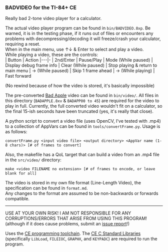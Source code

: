 ### BADVIDEO for the TI-84+ CE

Really bad 2-tone video player for a calculator.

The actual video player program can be found in `bin/BADVIDEO.8xp`. Be warned, it is in the testing phase, if it runs out of files or encounters any problems with decompressing/decoding it will freeze/crash your calculator, requiring a reset.  
When in the main menu, use ↑↓ & Enter to select and play a video.  
While playing a video, these are the controls:  
| Button               | Action
|---|-
| 2nd/Enter            | Pause/Play
| Mode (While paused)  | Display debug frame info
| Clear (While paused) | Stop playing & return to main menu
| → (While paused)     | Skip 1 frame ahead
| → (While playing)    | Fast forward

(No rewind because of how the video is stored, it's basically impossible)

The pre-converted [Bad Apple](https://www.nicovideo.jp/watch/sm8628149) video can be found in `bin/video/`. All files in this directory (`BADAPPLE.8xv` & `BADAPP00 to 45`) are required for the video to play in full. Currently, the full converted video wouldn't fit on a calculator, so the final 15-ish seconds have been truncated (yes, it's really that close).

A python script to convert a video file (uses OpenCV, I've tested with .mp4) to a collection of AppVars can be found in `tools/convertFrame.py`. Usage is as follows:
```
convertFrame.py <input video file> <output directory> <AppVar name (1-8 chars)> [# of frames to convert]
```  
Also, the makefile has a QoL target that can build a video from an .mp4 file in the `src/video/` directory:
```
make <video FILENAME no extension> [# of frames to encode, or leave blank for all]
```

The video is stored in my own file format (Line-Length Video), the specification can be found in `format.md`.  
Any changes to the format are assumed to be non-backwards or forwards compatible.

---

USE AT YOUR OWN RISK! I AM NOT RESPONSIBLE FOR ANY CORRUPTIONS/ERRORS THAT ARISE FROM USING THIS PROGRAM! (although if it does cause problems, submit an [issue report](https://github.com/Penguin-Spy/BADVIDEO/issues/new)!)

Uses the [CE programming toolchain](https://github.com/CE-Programming/toolchain/). The [CE C Standard Libraries](https://github.com/CE-Programming/libraries/releases/latest) (specifically `LibLoad`, `FILEIOC`, `GRAPHX`, and `KEYPADC`) are required to run the program.
